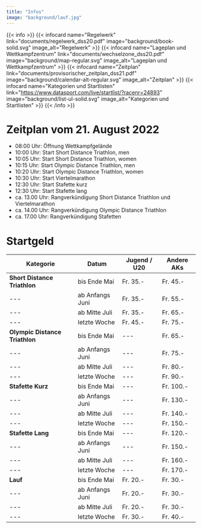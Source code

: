 ```yaml
---
title: "Infos"
image: "background/lauf.jpg"
---
```


{{< info >}}
{{< infocard name="Regelwerk" link="documents/regelwerk_dss20.pdf" image="background/book-solid.svg" image_alt="Regelwerk" >}}
{{< infocard name="Lageplan und Wettkampfzentrum" link="documents/wechselzone_dss20.pdf" image="background/map-regular.svg" image_alt="Lageplan und Wettkampfzentrum" >}}
{{< infocard name="Zeitplan" link="documents/provisorischer_zeitplan_dss21.pdf" image="background/calendar-alt-regular.svg" image_alt="Zeitplan" >}}
{{< infocard name="Kategorien und Startlisten" link="https://www.datasport.com/live/startlist/?racenr=24893" image="background/list-ul-solid.svg" image_alt="Kategorien und Startlisten" >}}
{{< /info >}}

# Zeitplan vom 21. August 2022

- 08:00 Uhr: Öffnung Wettkampfgelände
- 10:00 Uhr: Start Short Distance Triathlon, men
- 10:05 Uhr: Start Short Distance Triathlon, women
- 10:15 Uhr: Start Olympic Distance Triathlon, men
- 10:20 Uhr: Start Olympic Distance Triathlon, women
- 10:30 Uhr: Start Viertelmarathon
- 12:30 Uhr: Start Stafette kurz
- 12:30 Uhr: Start Stafette lang
- ca. 13.00 Uhr: Rangverkündigung Short Distance Triathlon und Viertelmarathon
- ca. 14.00 Uhr: Rangverkündigung Olympic Distance Triathlon
- ca. 17.00 Uhr: Rangverkündigung Stafetten

# Startgeld

Kategorie | Datum | Jugend / U20 | Andere AKs
--- | --- | --- | ---
**Short Distance Triathlon** | bis Ende Mai | Fr. 35.- | Fr. 45.-
--- | ab Anfangs Juni | Fr. 35.- | Fr. 55.-
--- | ab Mitte Juli | Fr. 35.- | Fr. 65.-
--- | letzte Woche | Fr. 45.- | Fr. 75.-
**Olympic Distance Triathlon** | bis Ende Mai | --- | Fr. 65.-
--- | ab Anfangs Juni | --- | Fr. 75.-
--- | ab Mitte Juli | --- | Fr. 80.-
--- | letzte Woche | --- | Fr. 90.-
**Stafette Kurz** | bis Ende Mai | --- | Fr. 100.-
--- | ab Anfangs Juni | --- | Fr. 130.-
--- | ab Mitte Juli | --- | Fr. 140.-
--- | letzte Woche | --- | Fr. 150.-
**Stafette Lang** | bis Ende Mai | --- | Fr. 120.-
--- | ab Anfangs Juni | --- | Fr. 150.-
--- | ab Mitte Juli | --- | Fr. 160.-
--- | letzte Woche | --- | Fr. 170.-
**Lauf** | bis Ende Mai | Fr. 20.- | Fr. 30.-
--- | ab Anfangs Juni | Fr. 20.- | Fr. 30.-
--- | ab Mitte Juli | Fr. 20.- | Fr. 30.-
--- | letzte Woche | Fr. 30.- | Fr. 40.-
